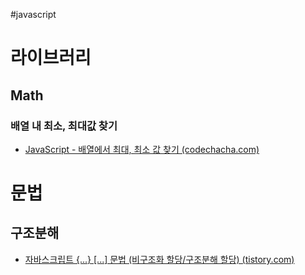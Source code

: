 #javascript 
# 라이브러리
## Math
### 배열 내 최소, 최대값 찾기
- [JavaScript - 배열에서 최대, 최소 값 찾기 (codechacha.com)](https://codechacha.com/ko/javascript-get-min-max-in-array/)

# 문법
## 구조분해
- [자바스크립트 {...} [...] 문법 (비구조화 할당/구조분해 할당) (tistory.com)](https://yuddomack.tistory.com/entry/%EC%9E%90%EB%B0%94%EC%8A%A4%ED%81%AC%EB%A6%BD%ED%8A%B8-%EB%AC%B8%EB%B2%95-%EB%B9%84%EA%B5%AC%EC%A1%B0%ED%99%94-%ED%95%A0%EB%8B%B9)